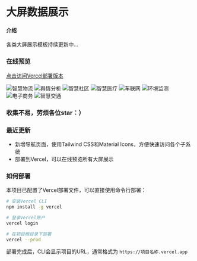 # 大屏数据展示

#### 介绍
各类大屏展示模板持续更新中...

### 在线预览

[点击访问Vercel部署版本](https://data-screen-dashboard.vercel.app)


![智慧物流](https://images.gitee.com/uploads/images/2019/0614/130751_e439728b_2327318.png "智慧物流.png")
![舆情分析](https://images.gitee.com/uploads/images/2019/0614/130021_887dc34c_2327318.png "舆情分析.png")
![智慧社区](https://images.gitee.com/uploads/images/2019/0614/130053_5cfd9a55_2327318.png "智慧社区.png")
![智慧医疗](https://images.gitee.com/uploads/images/2019/0614/135158_55f95840_2327318.png "智慧医疗.png")
![车联网](https://images.gitee.com/uploads/images/2019/0614/130113_bb7810bd_2327318.png "车联网.png")
![环境监测](https://images.gitee.com/uploads/images/2019/0614/130316_9bfc9ac7_2327318.png "环境监测.png")
![电子商务](https://images.gitee.com/uploads/images/2019/0614/130335_a60a9904_2327318.png "电子商务.png")
![智慧交通](https://images.gitee.com/uploads/images/2019/1226/025508_8a651c15_2327318.png "智慧交通.png")


### 收集不易，劳烦各位star：）

### 最近更新

- 新增导航页面，使用Tailwind CSS和Material Icons，方便快速访问各个子系统
- 部署到Vercel，可以在线预览所有大屏展示

### 如何部署

本项目已配置了Vercel部署文件，可以直接使用命令行部署：

```bash
# 安装Vercel CLI
npm install -g vercel

# 登录Vercel账户
vercel login

# 在项目根目录下部署
vercel --prod
```

部署完成后，CLI会显示项目的URL，通常格式为 `https://项目名称.vercel.app`

